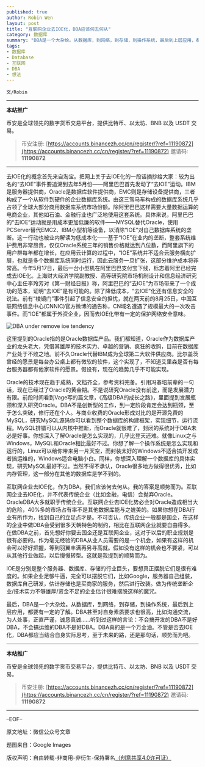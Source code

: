 ```yaml
---
published: true
author: Robin Wen
layout: post
title: "互联网企业去IOE化，DBA应该何去何从"
category: 数据库
summary: "DBA是一个大杂烩。从数据库，到网络，到存储，到操作系统，最后到上层应用，都要有一定的了解。DBA甚至对自身素质要求也很高，比如沟通交流，为人处事，正直严谨，诚恳真诚……听到过这样的言论：不会搞开发的DBA不是好DBA，不会搞运维的DBA不是好DBA。DBA真的是一个万金油。不管是否去IOE化，DBA都应当结合自身实际思考，至于未来的路，还是那句话，顺势而为吧。"
tags:
- 数据库
- Database
- 互联网
- DBA
- 想法
---
```


`文/Robin`

***

**本站推广**

币安是全球领先的数字货币交易平台，提供比特币、以太坊、BNB 以及 USDT 交易。

> 币安注册: [https://accounts.binancezh.cc/cn/register/?ref=11190872](https://accounts.binancezh.cc/cn/register/?ref=11190872)
> 邀请码: **11190872**

***

去IOE化的概念首先来自淘宝。把网上关于去IOE化的一段话摘抄给大家：较为出名的“去IOE”事件要追溯到去年5月份——阿里巴巴首先发动了“去IOE”运动。IBM是服务器提供商，Oracle是数据库软件提供商，EMC则是存储设备提供商，三者构成了一个从软件到硬件的企业数据库系统。由这三驾马车构成的数据库系统几乎占领了全球大部分商用数据库系统市场份额。除阿里巴巴这样需要大量数据运算的电商企业，其他如石油、金融行业也广泛地使用这套系统。具体来说，阿里巴巴的“去IOE”运动就是用成本更加低廉的软件——MYSQL替代Oracle，使用PCServer替代EMC2、IBM小型机等设备，以消除“IOE”对自己数据库系统的垄断。这一行动也被业内解读为低成本化——基于“IOE”在业内的垄断，整套系统维护费用非常昂贵，仅仅Oracle系统三年的销售价格就达到八位数，而阿里旗下的用户群每年都在增长，在应用云计算的过程中，“IOE”系统并不适合云服务横向扩展，也就是多个数据库系统同时运行，因此云服务一旦扩张，这部分维护成本将非常高。今年5月17日，最后一台小型机在阿里巴巴支付宝下线，标志着阿里已经完成去IOE化。上海财大经济学院副教授、高等研究院市场机制设计和信息经济研究中心主任李玲芳对《第一财经日报》称，阿里巴巴的“去IOE”为市场带来了一个成功的范本，证明“去IOE”是有可能的。除了降低成本，“去IOE”化还有信息安全的说法。前有“棱镜门”事件引起了信息安全的担忧，就在两天前的8月25日，中国互联网络信息中心(CNNIC)官方微博的通告称，CN域名遭遇了规模最大的一次攻击事件。而“IOE”都属于外资企业，因而去IOE化带有一定的保护网络安全意味。

![DBA under remove ioe tendency](https://cdn.dbarobin.com/3ff82my.jpg)

这里提到的Oracle指的是Oracle数据库产品。我们都知道，Oracle作为数据库产业的龙头老大，凭借其雄厚的技术实力、卓越的营销、疯狂的收购，目前在数据库产业处于不败之地。前不久Oracle代替IBM成为全球第二大软件供应商。比尔盖茨曾经的愿景是每台办公桌上都有微软的软件，这个实现了，不知道艾里森是否有每台服务器都有他家软件的愿景。假设有，现在的趋势几乎不可能实现。

Oracle的技术现在趋于成熟，文档齐全，参考资料完备。引用冯春培前辈的一句话，现在已经过了Oracle的黄金期。不是说研究Oracle没有前途，而是发展潜力有限。前段时间看到Vage写的篇文章，《高级DBA的成长之路》，里面提到发展瓶颈和深入研究Oracle。DBA不是创新型的工作，到一定阶段肯定会达到瓶颈，至于怎么突破，修行还在个人。与商业收费的Oracle形成对比的是开源免费的MySQL，研究MySQL源码你可以看到整个数据库的构建框架，实现细节，运行流程。MySQL排错可以从内核中推断，而Oracle就很难了，封闭的系统对于DBA未必是好事。你想深入了解Oracle是怎么实现的，几乎比登天还难。就像Linux之与Windows，MySQL和Oracle相比最好不过。你想了解一个操作系统是怎么实现和运行的，Linux可以给你带来另一片天空，而封装太好的Windows不适合搞开发或者搞运维的，Windows适合电脑小白。同样，你想深入理解一个数据库的具体实现，研究MySQL最好不过。当然不得不承认，Oracle很多地方做得很优秀，比如内存管理，这一部分在其他的数据库是学不到的。

互联网企业去IOE化，作为DBA，我们应该何去何从。我的答案是顺势而为。互联网企业去IOE化，并不代表传统企业（比如金融，电信）会抛弃Oracle。OracleDBA大多就职于传统企业。互联网企业去IOE化势必会对Oracle造成相当大的危险，40%多的市场占有率不是其他数据库能与之媲美的。如果你想在DBA行业有所作为，找到自己的立足点才是。不可否认，传统企业一般都是国企，在这样的企业中做DBA会受到很多天朝特色的制约，相比在互联网企业就要自由得多。在做DBA之前，首先想好你要去国企还是互联网企业，这对于以后的职业规划是很有必要的。作为毫无经验的DBA从业人员需要的是一个机会，如果有这样的机会可以好好把握，等到羽翼丰满再另寻高就。假如没有这样的机会也不要紧，可以从其他行业做起，以后慢慢转型。这就是我提到的顺势而为。

IOE是分别是整个服务器、数据库、存储的行业巨头，要想真正摆脱它们是很有难度的。如果企业足够牛逼，完全可以摆脱它们，比如Google，服务器自己组装，数据库自己研发，估计存储也是买商家的服务，然后进行改装。做为传统垄断企业/技术实力不够雄厚/资金不足的企业估计很难摆脱这样的魔咒。

最后，DBA是一个大杂烩。从数据库，到网络，到存储，到操作系统，最后到上层应用，都要有一定的了解。DBA甚至对自身素质要求也很高，比如沟通交流，为人处事，正直严谨，诚恳真诚……听到过这样的言论：不会搞开发的DBA不是好DBA，不会搞运维的DBA不是好DBA。DBA真的是一个万金油。不管是否去IOE化，DBA都应当结合自身实际思考，至于未来的路，还是那句话，顺势而为吧。

***

**本站推广**

币安是全球领先的数字货币交易平台，提供比特币、以太坊、BNB 以及 USDT 交易。

> 币安注册: [https://accounts.binancezh.cc/cn/register/?ref=11190872](https://accounts.binancezh.cc/cn/register/?ref=11190872)
> 邀请码: **11190872**

***

–EOF–

原文地址：微信公众号文章

题图来自：Google Images

版权声明：自由转载-非商用-非衍生-保持署名<a href="http://creativecommons.org/licenses/by-nc-nd/4.0/deed.zh" target="_blank">（创意共享4.0许可证）</a>
